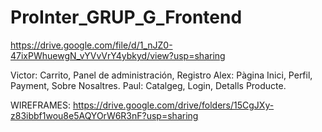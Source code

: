 # ProInter_GRUP_G_Frontend

https://drive.google.com/file/d/1_nJZ0-47ixPWhuewgN_vYVvVrY4ybkyd/view?usp=sharing

Victor:
Carrito, Panel de administración, Registro
Alex:
Pàgina Inici, Perfil, Payment, Sobre Nosaltres.
Paul:
Catalgeg, Login, Detalls Producte.

WIREFRAMES:
https://drive.google.com/drive/folders/15CgJXy-z83ibbf1wou8e5AQYOrW6R3nF?usp=sharing
